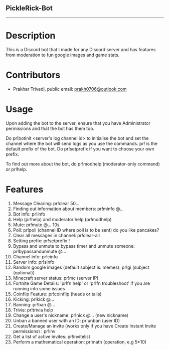 ## PickleRick-Bot
---
# Description
This is a Discord bot that I made for any Discord server and has features from moderation to fun google images and game stats.

# Contributors
- Prakhar Trivedi, public email: prakh0706@outlook.com

# Usage
Upon adding the bot to the server, ensure that you have Administrator permissions and that the bot has them too. 

Do pr!botinit <server's log channel id> to initialise the bot and set the channel where the bot will send logs as you use the commands. pr! is the default prefix of the bot. Do pr!setprefix <prefix> if you want to choose your own prefix.

To find out more about the bot, do pr!modhelp (moderator-only command) or pr!help.

# Features
1) Message Clearing: pr!clear 50...
2) Finding out information about members: pr!minfo @...
3) Bot Info: pr!info
4) Help (pr!help) and moderator help (pr!modhelp)
5) Mute: pr!mute @... 10s
6) Poll: pr!poll (channel ID where poll is to be sent) do you like pancakes?
7) Clear all messages in channel: pr!clear-all 
8) Setting prefix: pr!setprefix !
9) Bypass and unmute to bypass timer and unmute someone: pr!bypassandunmute @...
10) Channel info: pr!cinfo
11) Server Info: pr!sinfo
12) Random google images (default subject is: memes): pr!gi (subject (optional))
13) Minecraft server status: pr!mc (server IP)
12) Fortnite Game Details: 'pr!fn help' or 'pr!fn troubleshoot' if you are running into some issues
13) Coinflip Feature: pr!coinflip (heads or tails)
14) Kicking: pr!kick @...
15) Banning: pr!ban @...
15) Trivia: pr!trivia help
16) Change a user's nickname: pr!nick @... (new nickname)
17) Unban a banned user with an ID: pr!unban (user ID)
18) Create/Manage an invite (works only if you have Create Instant Invite permissions) : pr!inv 
19) Get a list of active invites: pr!invitelist
20) Perform a mathematical operation: pr!math (operation, e.g 5*10)
